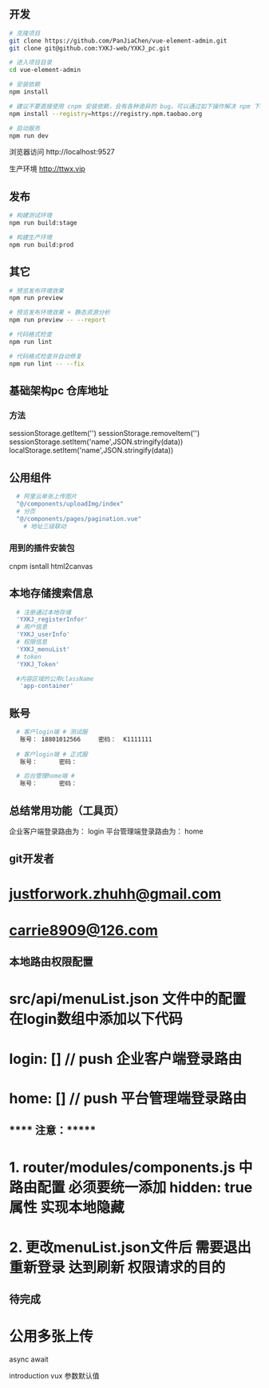 
## 开发

```bash
# 克隆项目
git clone https://github.com/PanJiaChen/vue-element-admin.git
git clone git@github.com:YXKJ-web/YXKJ_pc.git

# 进入项目目录
cd vue-element-admin

# 安装依赖
npm install

# 建议不要直接使用 cnpm 安装依赖，会有各种诡异的 bug。可以通过如下操作解决 npm 下载速度慢的问题
npm install --registry=https://registry.npm.taobao.org

# 启动服务
npm run dev
```

浏览器访问 http://localhost:9527

生产环境 http://ttwx.vip

## 发布

```bash
# 构建测试环境
npm run build:stage

# 构建生产环境
npm run build:prod
```

## 其它

```bash
# 预览发布环境效果
npm run preview

# 预览发布环境效果 + 静态资源分析
npm run preview -- --report

# 代码格式检查
npm run lint

# 代码格式检查并自动修复
npm run lint -- --fix
```


## 基础架构pc 仓库地址

###  方法
  sessionStorage.getItem('')
  sessionStorage.removeItem('')
  sessionStorage.setItem('name',JSON.stringify(data))
  localStorage.setItem('name',JSON.stringify(data))

## 公用组件
```bash
  # 阿里云单张上传图片
  "@/components/uploadImg/index"
  # 分页 
  "@/components/pages/pagination.vue"
    # 地址三级联动 
```
### 用到的插件安装包
  cnpm isntall html2canvas

## 本地存储搜索信息
```bash
  # 注册通过本地存储
  'YXKJ_registerInfor'
  # 用户信息
  'YXKJ_userInfo'
  # 权限信息
  'YXKJ_menuList'
  # token
  'YXKJ_Token'

  #内容区域的公用className
   'app-container'

```

## 账号
```bash
  # 客户login端 # 测试服
   账号： 18801012566     密码：  K1111111 
    
  # 客户login端 # 正式服
   账号：      密码：   

  # 后台管理home端 #
   账号：      密码：   
```

## 总结常用功能（工具页）
  企业客户端登录路由为： login
  平台管理端登录路由为： home
## git开发者
  # justforwork.zhuhh@gmail.com
  # carrie8909@126.com

## 本地路由权限配置

   # src/api/menuList.json 文件中的配置 在login数组中添加以下代码
   # login: [] // push 企业客户端登录路由
   # home: [] // push 平台管理端登录路由
  
  ## **** 注意：*****
   #  1. router/modules/components.js 中  路由配置 必须要统一添加 hidden: true属性 实现本地隐藏
   # 2. 更改menuList.json文件后 需要退出重新登录  达到刷新 权限请求的目的

## 待完成
  # 公用多张上传 


  async await





introduction
vux
参数默认值